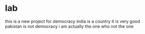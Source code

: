 # lab
this is a new project for democracy
india is a country
it is very good
pakistan is not democracy
i am actually the one who not the one
